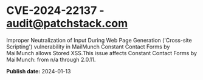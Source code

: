 # CVE-2024-22137 - audit@patchstack.com

Improper Neutralization of Input During Web Page Generation ('Cross-site Scripting') vulnerability in MailMunch Constant Contact Forms by MailMunch allows Stored XSS.This issue affects Constant Contact Forms by MailMunch: from n/a through 2.0.11.



**Publish date:** 2024-01-13
